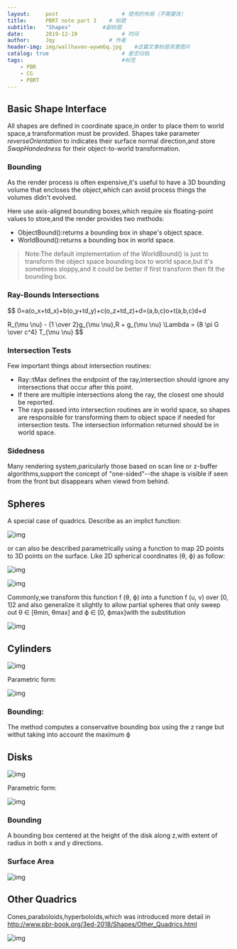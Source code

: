 ```yaml
---
layout:     post   				    # 使用的布局（不需要改）
title:      PBRT note part 3	# 标题 
subtitle:   "Shapes"          #副标题
date:       2019-12-19 				# 时间
author:     Jqy					# 作者
header-img: img/wallhaven-wywm6q.jpg	#这篇文章标题背景图片
catalog: true 						# 是否归档
tags:								#标签
    - PBR
    - CG
    - PBRT
---
```


## Basic Shape Interface
All shapes are defined in coordinate space,in order to place them to world space,a transformation must be provided.
Shapes take parameter *reverseOrientation* to indicates their surface normal direction,and store *SwapHandedness* for their object-to-world transformation.

### Bounding
As the render process is often expensive,it's useful to have a 3D bounding volume that encloses the object,which can avoid process things the volumes didn't evolved.

Here use axis-aligned bounding boxes,which require six floating-point values to store,and the render provides two methods:
* ObjectBound():returns a bounding box in shape's object space.
* WorldBound():returns a bounding box in world space.
> Note:The default implementation of the WorldBound() is just to transform the object space bounding box to world space,but it's sometimes sloppy,and it could be better if first transform then fit the bounding box.

### Ray-Bounds Intersections

$$
0=a(o_x+td_x)+b(o_y+td_y)+c(o_z+td_z)+d=(a,b,c)o+t(a,b,c)d+d

R_{\mu \nu} - {1 \over 2}g_{\mu \nu}\,R + g_{\mu \nu} \Lambda
= {8 \pi G \over c^4} T_{\mu \nu}
$$

### Intersection Tests
Few important things about intersection routines:
* Ray::tMax defines the endpoint of the ray,intersection should ignore any intersections that occur after this point.
* If there are multiple intersections along the ray, the closest one should be reported.
* The rays passed into intersection routines are in world space, so shapes are responsible for transforming them to object space if needed for intersection tests. The intersection information returned should be in world space.

### Sidedness
Many rendering system,paricularly those based on scan line or z-buffer algorithms,support the concept of "one-sided"--the shape is visible if seen from the front but disappears when viewd from behind.

## Spheres
A special case of quadrics.
Describe as an implict function:

![img](https://learning.oreilly.com/library/view/physically-based-rendering/9780128007099/images/B9780128006450500038/si4_e.png)

or can also be described parametrically using a function to map 2D points to 3D points on the surface.
Like 2D spherical coordinates (θ, ϕ) as follow:

![img](https://learning.oreilly.com/library/view/physically-based-rendering/9780128007099/images/B9780128006450500038/si5_e.png)

![img](https://learning.oreilly.com/library/view/physically-based-rendering/9780128007099/images/B9780128006450500038/f03-04-9780128006450.jpg)

Commonly,we transform this function f (θ, ϕ) into a function f (u, v) over [0, 1]2 and also generalize it slightly to allow partial spheres that only sweep out θ ∈ [θmin, θmax] and ϕ ∈ [0, ϕmax]with the substitution

![img](https://learning.oreilly.com/library/view/physically-based-rendering/9780128007099/images/B9780128006450500038/si6_e.png)

## Cylinders

![img](https://learning.oreilly.com/library/view/physically-based-rendering/9780128007099/images/B9780128006450500038/f03-06-9780128006450.jpg)


Parametric form:

![img](https://learning.oreilly.com/library/view/physically-based-rendering/9780128007099/images/B9780128006450500038/si26_e.png)

### Bounding:
The method computes a conservative bounding box using the z range but withut taking into account the maximum ϕ


## Disks

![img](https://learning.oreilly.com/library/view/physically-based-rendering/9780128007099/images/B9780128006450500038/f03-08-9780128006450.jpg)


Parametric form:

![img](https://learning.oreilly.com/library/view/physically-based-rendering/9780128007099/images/B9780128006450500038/si32_e.png)

### Bounding
A bounding box centered at the height of the disk along z,with extent of radius in both x and y directions.

### Surface Area

![img](https://learning.oreilly.com/library/view/physically-based-rendering/9780128007099/images/B9780128006450500038/si35_e.png)

## Other Quadrics
Cones,paraboloids,hyperboloids,which was introduced more detail in http://www.pbr-book.org/3ed-2018/Shapes/Other_Quadrics.html

![img](https://learning.oreilly.com/library/view/physically-based-rendering/9780128007099/images/B9780128006450500038/f03-10-9780128006450.jpg)


